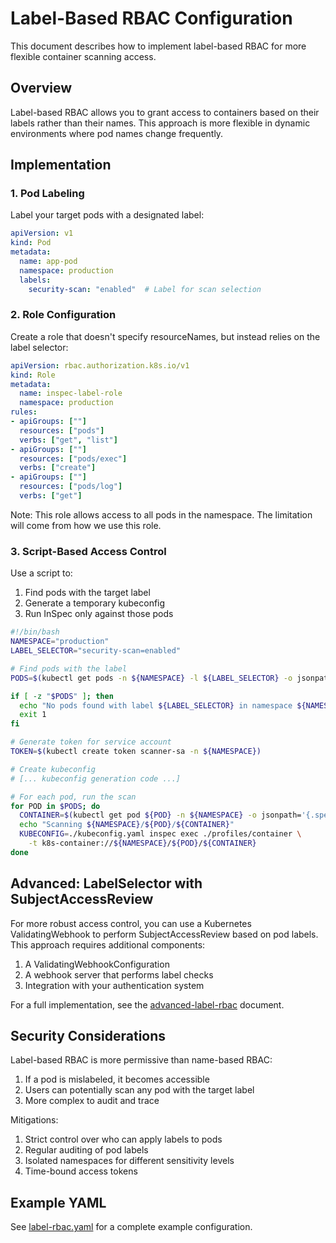 # Label-Based RBAC Configuration

This document describes how to implement label-based RBAC for more flexible container scanning access.

## Overview

Label-based RBAC allows you to grant access to containers based on their labels rather than their names. This approach is more flexible in dynamic environments where pod names change frequently.

## Implementation

### 1. Pod Labeling

Label your target pods with a designated label:

```yaml
apiVersion: v1
kind: Pod
metadata:
  name: app-pod
  namespace: production
  labels:
    security-scan: "enabled"  # Label for scan selection
```

### 2. Role Configuration

Create a role that doesn't specify resourceNames, but instead relies on the label selector:

```yaml
apiVersion: rbac.authorization.k8s.io/v1
kind: Role
metadata:
  name: inspec-label-role
  namespace: production
rules:
- apiGroups: [""]
  resources: ["pods"]
  verbs: ["get", "list"]
- apiGroups: [""]
  resources: ["pods/exec"]
  verbs: ["create"]
- apiGroups: [""]
  resources: ["pods/log"]
  verbs: ["get"]
```

Note: This role allows access to all pods in the namespace. The limitation will come from how we use this role.

### 3. Script-Based Access Control

Use a script to:
1. Find pods with the target label
2. Generate a temporary kubeconfig
3. Run InSpec only against those pods

```bash
#!/bin/bash
NAMESPACE="production"
LABEL_SELECTOR="security-scan=enabled"

# Find pods with the label
PODS=$(kubectl get pods -n ${NAMESPACE} -l ${LABEL_SELECTOR} -o jsonpath='{.items[*].metadata.name}')

if [ -z "$PODS" ]; then
  echo "No pods found with label ${LABEL_SELECTOR} in namespace ${NAMESPACE}"
  exit 1
fi

# Generate token for service account
TOKEN=$(kubectl create token scanner-sa -n ${NAMESPACE})

# Create kubeconfig
# [... kubeconfig generation code ...]

# For each pod, run the scan
for POD in $PODS; do
  CONTAINER=$(kubectl get pod ${POD} -n ${NAMESPACE} -o jsonpath='{.spec.containers[0].name}')
  echo "Scanning ${NAMESPACE}/${POD}/${CONTAINER}"
  KUBECONFIG=./kubeconfig.yaml inspec exec ./profiles/container \
    -t k8s-container://${NAMESPACE}/${POD}/${CONTAINER}
done
```

## Advanced: LabelSelector with SubjectAccessReview

For more robust access control, you can use a Kubernetes ValidatingWebhook to perform SubjectAccessReview based on pod labels. This approach requires additional components:

1. A ValidatingWebhookConfiguration
2. A webhook server that performs label checks
3. Integration with your authentication system

For a full implementation, see the [advanced-label-rbac](advanced-label-rbac.md) document.

## Security Considerations

Label-based RBAC is more permissive than name-based RBAC:

1. If a pod is mislabeled, it becomes accessible
2. Users can potentially scan any pod with the target label
3. More complex to audit and trace

Mitigations:

1. Strict control over who can apply labels to pods
2. Regular auditing of pod labels
3. Isolated namespaces for different sensitivity levels
4. Time-bound access tokens

## Example YAML

See [label-rbac.yaml](../../kubernetes/templates/label-rbac.yaml) for a complete example configuration.